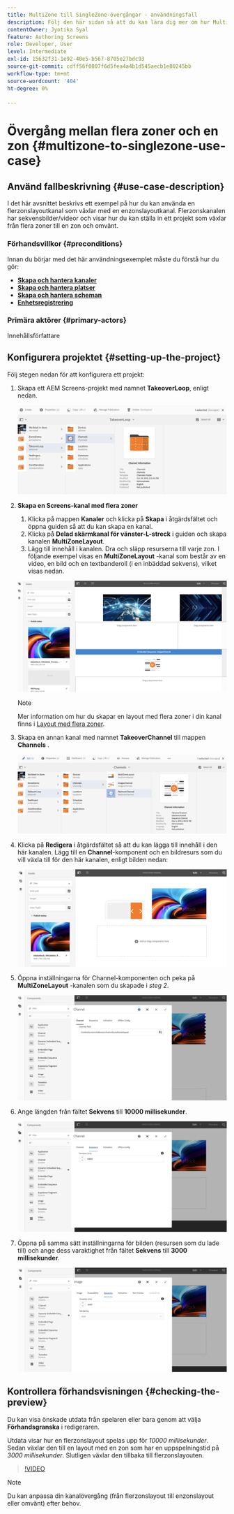 ```yaml
---
title: MultiZone till SingleZone-övergångar - användningsfall
description: Följ den här sidan så att du kan lära dig mer om hur MultiZone till SingleZone-övergångar används.
contentOwner: Jyotika Syal
feature: Authoring Screens
role: Developer, User
level: Intermediate
exl-id: 15632f31-1e92-40e5-b567-8705e27bdc93
source-git-commit: cdff56f0807f6d5fea4a4b1d545aecb1e80245bb
workflow-type: tm+mt
source-wordcount: '404'
ht-degree: 0%

---
```


# Övergång mellan flera zoner och en zon {#multizone-to-singlezone-use-case}

## Använd fallbeskrivning {#use-case-description}

I det här avsnittet beskrivs ett exempel på hur du kan använda en flerzonslayoutkanal som växlar med en enzonslayoutkanal. Flerzonskanalen har sekvensbilder/videor och visar hur du kan ställa in ett projekt som växlar från flera zoner till en zon och omvänt.

### Förhandsvillkor {#preconditions}

Innan du börjar med det här användningsexemplet måste du förstå hur du gör:

* **[Skapa och hantera kanaler](managing-channels.md)**
* **[Skapa och hantera platser](managing-locations.md)**
* **[Skapa och hantera scheman](managing-schedules.md)**
* **[Enhetsregistrering](device-registration.md)**

### Primära aktörer {#primary-actors}

Innehållsförfattare

## Konfigurera projektet {#setting-up-the-project}

Följ stegen nedan för att konfigurera ett projekt:

1. Skapa ett AEM Screens-projekt med namnet **TakeoverLoop**, enligt nedan.

   ![resurs](assets/mz-to-sz1.png)


1. **Skapa en Screens-kanal med flera zoner**

   1. Klicka på mappen **Kanaler** och klicka på **Skapa** i åtgärdsfältet och öppna guiden så att du kan skapa en kanal.
   1. Klicka på **Delad skärmkanal för vänster-L-streck** i guiden och skapa kanalen **MultiZoneLayout**.
   1. Lägg till innehåll i kanalen. Dra och släpp resurserna till varje zon. I följande exempel visas en **MultiZoneLayout** -kanal som består av en video, en bild och en textbanderoll (i en inbäddad sekvens), vilket visas nedan.

   ![resurs](assets/mz-to-sz2.png)

   >[!NOTE]
   >
   >Mer information om hur du skapar en layout med flera zoner i din kanal finns i [Layout med flera zoner](multi-zone-layout-aem-screens.md).


1. Skapa en annan kanal med namnet **TakeoverChannel** till mappen **Channels** .

   ![resurs](assets/mz-to-sz3.png)

1. Klicka på **Redigera** i åtgärdsfältet så att du kan lägga till innehåll i den här kanalen. Lägg till en **Channel**-komponent och en bildresurs som du vill växla till för den här kanalen, enligt bilden nedan:

   ![resurs](assets/mz-to-sz4.png)

1. Öppna inställningarna för Channel-komponenten och peka på **MultiZoneLayout** -kanalen som du skapade i *steg 2*.

   ![resurs](assets/mz-to-sz5.png)

1. Ange längden från fältet **Sekvens** till **10000 millisekunder**.

   ![resurs](assets/mz-to-sz6.png)

1. Öppna på samma sätt inställningarna för bilden (resursen som du lade till) och ange dess varaktighet från fältet **Sekvens** till **3000 millisekunder**.

   ![resurs](assets/mz-to-sz7.png)

## Kontrollera förhandsvisningen {#checking-the-preview}

Du kan visa önskade utdata från spelaren eller bara genom att välja **Förhandsgranska** i redigeraren.

Utdata visar hur en flerzonslayout spelas upp för *10000 millisekunder*. Sedan växlar den till en layout med en zon som har en uppspelningstid på *3000 millisekunder*. Slutligen växlar den tillbaka till flerzonslayouten.

>[!VIDEO](https://video.tv.adobe.com/v/30366)

>[!NOTE]
>
>Du kan anpassa din kanalövergång (från flerzonslayout till enzonslayout eller omvänt) efter behov.
